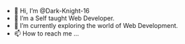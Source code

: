 - 👋 Hi, I’m @Dark-Knight-16
- 👀 I’m a Self taught Web Developer.
- 🌱 I’m currently exploring the world of Web Development.
- 📫 How to reach me ...

<!---
Dark-Knight-16/Dark-Knight-16 is a ✨ special ✨ repository because its `README.md` (this file) appears on your GitHub profile.
You can click the Preview link to take a look at your changes.
--->
